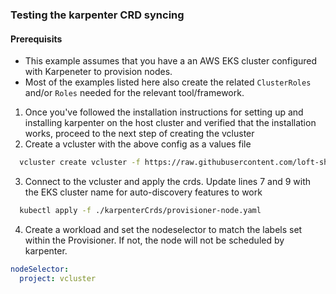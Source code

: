 ### Testing the karpenter CRD syncing

#### Prerequisits
* This example assumes that you have a an AWS EKS cluster configured with Karpeneter to provision nodes.
* Most of the examples listed here also create the related `ClusterRoles` and/or `Roles` needed for the relevant tool/framework.

1. Once you've followed the installation instructions for setting up and installing karpenter on the host cluster and verified that the installation works, proceed to the next step of creating the vcluster
2. Create a vcluster with the above config as a values file
  ```sh
    vcluster create vcluster -f https://raw.githubusercontent.com/loft-sh/vcluster/main/generic-sync-examples/karpenter/config.yaml
  ```
3. Connect to the vcluster and apply the crds. Update lines 7 and 9 with the EKS cluster name for auto-discovery features to work
  ```sh
    kubectl apply -f ./karpenterCrds/provisioner-node.yaml
  ```

4. Create a workload and set the nodeselector to match the labels set within the Provisioner. If not, the node will not be scheduled by karpenter. 
  ```yaml
  nodeSelector:
    project: vcluster
  ```
  